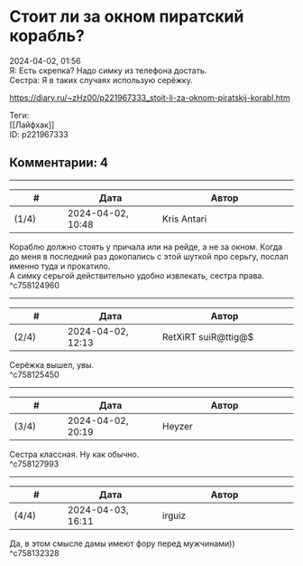 Стоит ли за окном пиратский корабль?
====================================

  
2024-04-02, 01:56  
 Я: Есть скрепка? Надо симку из телефона достать.   
 Сестра: Я в таких случаях использую серёжку.   
  
<https://diary.ru/~zHz00/p221967333_stoit-li-za-oknom-piratskij-korabl.htm>  
  
Теги:  
[[Лайфхак]]  
ID: p221967333  


Комментарии: 4
--------------

  


---



|         #         |              Дата              |                     Автор                     |           ID           |
| --- | --- | --- | --- |
| (1/4) | 2024-04-02, 10:48 | Kris Antari | c758124960 |

  
 Кораблю должно стоять у причала или на рейде, а не за окном. Когда до меня в последний раз докопались с этой шуткой про серьгу, послал именно туда и прокатило.   
 А симку серьгой действительно удобно извлекать, сестра права.   
 ^c758124960

---



|         #         |              Дата              |                     Автор                     |           ID           |
| --- | --- | --- | --- |
| (2/4) | 2024-04-02, 12:13 | RetXiRT suiR@ttig@$ | c758125450 |

  
 Серёжка вышел, увы.   
 ^c758125450

---



|         #         |              Дата              |                     Автор                     |           ID           |
| --- | --- | --- | --- |
| (3/4) | 2024-04-02, 20:19 | Heyzer | c758127993 |

  
 Сестра классная. Ну как обычно.   
 ^c758127993

---



|         #         |              Дата              |                     Автор                     |           ID           |
| --- | --- | --- | --- |
| (4/4) | 2024-04-03, 16:11 | irguiz | c758132328 |

  
 Да, в этом смысле дамы имеют фору перед мужчинами))   
 ^c758132328